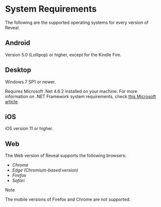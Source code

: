 # System Requirements

The following are the supported operating systems for every version of
Reveal.

## Android

Version 5.0 (Lollipop) or higher, except for the Kindle Fire.

## Desktop

Windows 7 SP1 or newer.

Requires Microsoft .Net 4.6.2 installed on your machine. For more
information on .NET Framework system requirements, check [this Microsoft article](https://docs.microsoft.com/en-us/dotnet/framework/get-started/system-requirements).

## iOS

iOS version 11 or higher.

## Web

The Web version of Reveal supports the following browsers: 

- *Chrome* 
- *Edge (Chromium-based version)*
- *Firefox* 
- *Safari* 

>[!NOTE]
>The mobile versions of Firefox and Chrome are not supported.

